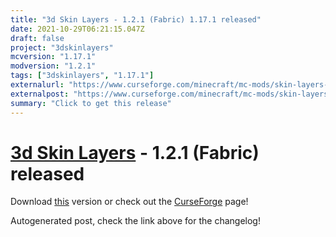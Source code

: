 ```yaml
---
title: "3d Skin Layers - 1.2.1 (Fabric) 1.17.1 released"
date: 2021-10-29T06:21:15.047Z
draft: false
project: "3dskinlayers"
mcversion: "1.17.1"
modversion: "1.2.1"
tags: ["3dskinlayers", "1.17.1"]
externalurl: "https://www.curseforge.com/minecraft/mc-mods/skin-layers-3d/files/3508072"
externalpost: "https://www.curseforge.com/minecraft/mc-mods/skin-layers-3d/files/3508072"
summary: "Click to get this release"
---
```

# [3d Skin Layers](/project/3dskinlayers) - 1.2.1 (Fabric) released
Download [this](https://www.curseforge.com/minecraft/mc-mods/skin-layers-3d/files/3508072) version or check out the [CurseForge](https://www.curseforge.com/minecraft/mc-mods/skin-layers-3d) page!

Autogenerated post, check the link above for the changelog!
